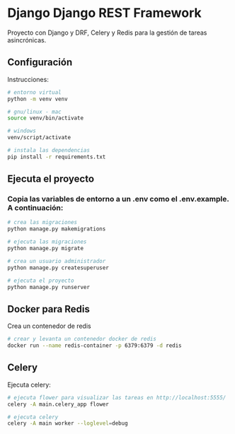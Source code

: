 # Django Django REST Framework

Proyecto con Django y DRF, Celery y Redis para la gestión de tareas asincrónicas.

## Configuración

Instrucciones:

```bash
# entorno virtual
python -m venv venv

# gnu/linux - mac
source venv/bin/activate

# windows
venv/script/activate

# instala las dependencias
pip install -r requirements.txt
```

## Ejecuta el proyecto

### Copia las variables de entorno a un .env como el .env.example. A continuación:

```bash
# crea las migraciones
python manage.py makemigrations

# ejecuta las migraciones
python manage.py migrate

# crea un usuario administrador
python manage.py createsuperuser

# ejecuta el proyecto
python manage.py runserver
```

## Docker para Redis

Crea un contenedor de redis

```bash
# crear y levanta un contenedor docker de redis
docker run --name redis-container -p 6379:6379 -d redis
```

## Celery

Ejecuta celery:

```bash
# ejecuta flower para visualizar las tareas en http://localhost:5555/
celery -A main.celery_app flower

# ejecuta celery
celery -A main worker --loglevel=debug
```
